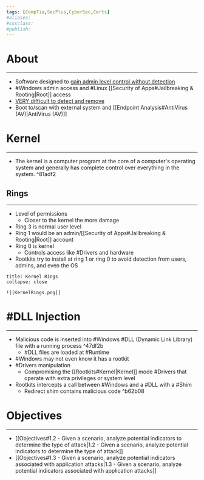 ```yaml
---
tags: [CompTia,SecPlus,CyberSec,Certs]
#aliases:
#cssclass:
#publish:
---
```


# About
---
- Software designed to <u>gain admin level control without detection</u>
- #Windows admin access and #Linux [[Security of Apps#Jailbreaking & Rooting|Root]] access
- <u>VERY difficult to detect and remove</u>
- Boot to/scan with external system and [[Endpoint Analysis#AntiVirus (AV)|AntiVirus (AV)]]

# Kernel
---
- The kernel is a computer program at the core of a computer's operating system and generally has complete control over everything in the system. ^81adf2

## Rings
---
- Level of permissions
	- Closer to the kernel the more damage
- Ring 3 is normal user level
- Ring 1 would be an admin/[[Security of Apps#Jailbreaking & Rooting|Root]] account
- Ring 0 is kernel
	- Controls access like #Drivers and hardware
- Rootkits try to install at ring 1 or ring 0 to avoid detection from users, admins, and even the OS

```ad-info
title: Kernel Rings
collapse: close

![[KernelRings.png]]
```

# #DLL Injection
---
- Malicious code is inserted into #Windows #DLL (Dynamic Link Library) file with a running process ^47df2b
	- #DLL files are loaded at #Runtime
- #Windows may not even know it has a rootkit
- #Drivers  manipulation
	- Compromising the [[Rootkits#Kernel|Kernel]] mode #Drivers  that operate with extra privileges or system level
- Rootkits intercepts a call between #Windows and a #DLL with a #Shim
	- Redirect shim contains malicious code ^b62b08

# Objectives
---
- [[Objectives#1.2 - Given a scenario, analyze potential indicators to determine the type of attack|1.2 - Given a scenario, analyze potential indicators to determine the type of attack]]
- [[Objectives#1.3 - Given a scenario, analyze potential indicators associated with application attacks|1.3 - Given a scenario, analyze potential indicators associated with application attacks]]